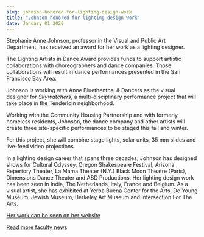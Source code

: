 ```yaml
---
slug: johnson-honored-for-lighting-design-work
title: "Johnson honored for lighting design work"
date: January 01 2020
---
```


<p>Stephanie Anne Johnson, professor in the Visual and Public Art Department, has received an award for her work as a lighting designer.
</p><p>The Lighting Artists in Dance Award provides funds to support artistic collaborations with choreographers and dance companies. Those collaborations will result in dance performances presented in the San Francisco Bay Area.
</p><p>Johnson is working with Anne Bluethenthal &amp; Dancers as the visual designer for <em>Skywatchers</em>, a multi-disciplinary performance project that will take place in the Tenderloin neighborhood.
</p><p>Working with the Community Housing Partnership and with formerly homeless residents, Johnson, the dance company and other artists will create three site-specific performances to be staged this fall and winter.
</p><p>For this project, she will combine stage lights, solar units, 35 mm slides and live-feed video projections.
</p><p>In a lighting design career that spans three decades, Johnson has designed shows for Cultural Odyssey, Oregon Shakespeare Festival, Arizona Repertory Theater, La Mama Theater (N.Y.) Black Moon Theatre (Paris), Dimensions Dance Theater and ABD Productions. Her lighting design work has been seen in India, The Netherlands, Italy, France and Belgium. As a visual artist, she has exhibited at Yerba Buena Center for the Arts, De Young Museum, Jewish Museum, Berkeley Art Museum and Intersection For The Arts.
</p><p><a href="http://www.lightessencedesign.com">Her work can be seen on her website</a>
</p><p><a href="http://news.csumb.edu/news/2012/nov/25/faculty-highlights">Read more faculty news</a>
</p>

